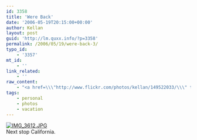 ```yaml
---
id: 3358
title: 'Were Back'
date: '2006-05-19T20:15:00+00:00'
author: Kellan
layout: post
guid: 'http://lm.quxx.info/?p=3358'
permalink: /2006/05/19/were-back-3/
typo_id:
    - '3357'
mt_id:
    - ''
link_related:
    - ''
raw_content:
    - "<a href=\\\"http://www.flickr.com/photos/kellan/149522033/\\\" title=\\\"Photo Sharing\\\"><img src=\\\"http://static.flickr.com/50/149522033_72afcbc796_m.jpg\\\" width=\\\"240\\\" height=\\\"180\\\" alt=\\\"IMG_3612.JPG\\\" /></a>\r\n<br />\r\nNext stop California."
tags:
    - personal
    - photos
    - vacation
---
```


[![IMG_3612.JPG](http://static.flickr.com/50/149522033_72afcbc796_m.jpg)](http://www.flickr.com/photos/kellan/149522033/ "Photo Sharing")  
Next stop California.